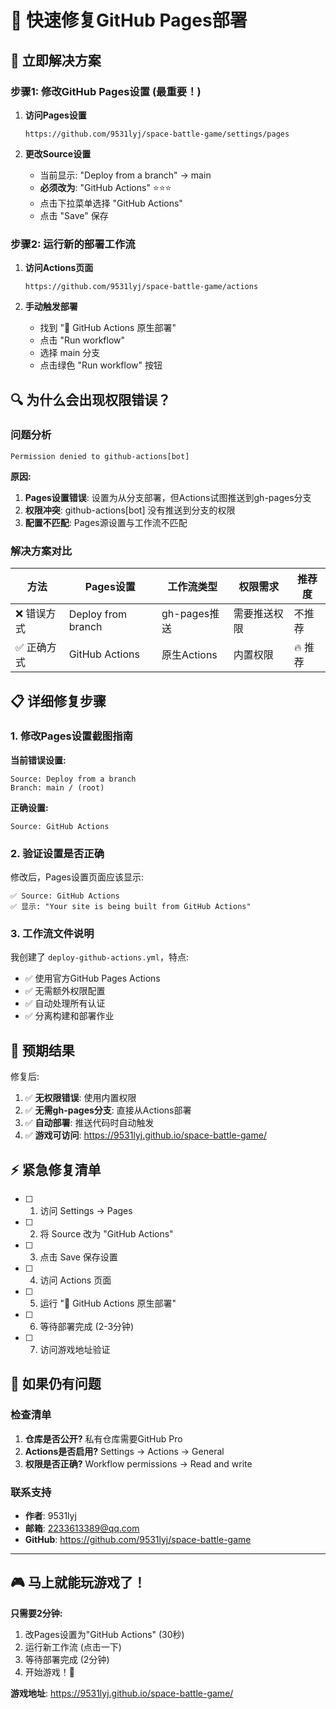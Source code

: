 # 🚀 快速修复GitHub Pages部署

## 🎯 立即解决方案

### 步骤1: 修改GitHub Pages设置 (最重要！)

1. **访问Pages设置**
   ```
   https://github.com/9531lyj/space-battle-game/settings/pages
   ```

2. **更改Source设置**
   - 当前显示: "Deploy from a branch" → main
   - **必须改为**: "GitHub Actions" ⭐⭐⭐
   - 点击下拉菜单选择 "GitHub Actions"
   - 点击 "Save" 保存

### 步骤2: 运行新的部署工作流

1. **访问Actions页面**
   ```
   https://github.com/9531lyj/space-battle-game/actions
   ```

2. **手动触发部署**
   - 找到 "🚀 GitHub Actions 原生部署"
   - 点击 "Run workflow"
   - 选择 main 分支
   - 点击绿色 "Run workflow" 按钮

## 🔍 为什么会出现权限错误？

### 问题分析
```
Permission denied to github-actions[bot]
```

**原因:**
1. **Pages设置错误**: 设置为从分支部署，但Actions试图推送到gh-pages分支
2. **权限冲突**: github-actions[bot] 没有推送到分支的权限
3. **配置不匹配**: Pages源设置与工作流不匹配

### 解决方案对比

| 方法 | Pages设置 | 工作流类型 | 权限需求 | 推荐度 |
|------|-----------|------------|----------|--------|
| ❌ 错误方式 | Deploy from branch | gh-pages推送 | 需要推送权限 | 不推荐 |
| ✅ 正确方式 | GitHub Actions | 原生Actions | 内置权限 | 🔥 推荐 |

## 📋 详细修复步骤

### 1. 修改Pages设置截图指南

**当前错误设置:**
```
Source: Deploy from a branch
Branch: main / (root)
```

**正确设置:**
```
Source: GitHub Actions
```

### 2. 验证设置是否正确

修改后，Pages设置页面应该显示:
```
✅ Source: GitHub Actions
✅ 显示: "Your site is being built from GitHub Actions"
```

### 3. 工作流文件说明

我创建了 `deploy-github-actions.yml`，特点:
- ✅ 使用官方GitHub Pages Actions
- ✅ 无需额外权限配置
- ✅ 自动处理所有认证
- ✅ 分离构建和部署作业

## 🎯 预期结果

修复后:
1. ✅ **无权限错误**: 使用内置权限
2. ✅ **无需gh-pages分支**: 直接从Actions部署
3. ✅ **自动部署**: 推送代码时自动触发
4. ✅ **游戏可访问**: https://9531lyj.github.io/space-battle-game/

## ⚡ 紧急修复清单

- [ ] 1. 访问 Settings → Pages
- [ ] 2. 将 Source 改为 "GitHub Actions"
- [ ] 3. 点击 Save 保存设置
- [ ] 4. 访问 Actions 页面
- [ ] 5. 运行 "🚀 GitHub Actions 原生部署"
- [ ] 6. 等待部署完成 (2-3分钟)
- [ ] 7. 访问游戏地址验证

## 🔧 如果仍有问题

### 检查清单
1. **仓库是否公开?** 私有仓库需要GitHub Pro
2. **Actions是否启用?** Settings → Actions → General
3. **权限是否正确?** Workflow permissions → Read and write

### 联系支持
- **作者**: 9531lyj
- **邮箱**: 2233613389@qq.com
- **GitHub**: https://github.com/9531lyj/space-battle-game

---

## 🎮 马上就能玩游戏了！

**只需要2分钟:**
1. 改Pages设置为"GitHub Actions" (30秒)
2. 运行新工作流 (点击一下)
3. 等待部署完成 (2分钟)
4. 开始游戏！🚀

**游戏地址**: https://9531lyj.github.io/space-battle-game/
